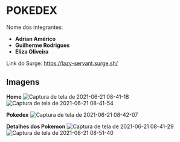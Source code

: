 # POKEDEX

Nome dos integrantes: 
- **Adrian Américo**
- **Guilherme Rodrigues**
- **Eliza Oliveira**

Link do Surge: https://lazy-servant.surge.sh/

## Imagens

**Home**
![Captura de tela de 2021-06-21 08-41-18](https://user-images.githubusercontent.com/73081422/122756426-c6e30600-d26c-11eb-9819-eef38dbca45e.png)
![Captura de tela de 2021-06-21 08-41-54](https://user-images.githubusercontent.com/73081422/122756656-13c6dc80-d26d-11eb-8858-decf2c8bce64.png)

**Pokedex**
![Captura de tela de 2021-06-21 08-42-07](https://user-images.githubusercontent.com/73081422/122756683-1cb7ae00-d26d-11eb-9ec6-72599c3edec0.png)

**Detalhes dos Pokemon**
![Captura de tela de 2021-06-21 08-41-29](https://user-images.githubusercontent.com/73081422/122757240-c7c86780-d26d-11eb-9c89-9c8a281ba746.png)
![Captura de tela de 2021-06-21 08-51-40](https://user-images.githubusercontent.com/73081422/122757386-f0e8f800-d26d-11eb-9abb-0d60317fa41c.png)
